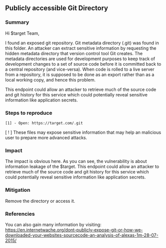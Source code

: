 ## Publicly accessible Git Directory

### Summary

Hi $target Team,

I found an exposed git repository. Git metadata directory (.git) was found in this folder. An attacker can extract sensitive information by requesting the hidden metadata directory that version control tool Git creates. The metadata directories are used for development purposes to keep track of development changes to a set of source code before it is committed back to a central repository (and vice-versa). When code is rolled to a live server from a repository, it is supposed to be done as an export rather than as a local working copy, and hence this problem.

This endpoint could allow an attacker to retrieve much of the source code and git history for this service which could potentially reveal sensitive information like application secrets.

### Steps to reproduce

    [1] - Open: https://target.com/.git

[ ! ] These files may expose sensitive information that may help an malicious user to prepare more advanced attacks.

### Impact

The impact is obvious here. As you can see, the vulnerability is about information leakage of the $target. This endpoint could allow an attacker to retrieve much of the source code and git history for this service which could potentially reveal sensitive information like application secrets.

### Mitigation

Remove the directory or access it.

### Referencies

You can also gain many information by visiting:
https://en.internetwache.org/dont-publicly-expose-git-or-how-we-downloaded-your-websites-sourcecode-an-analysis-of-alexas-1m-28-07-2015/